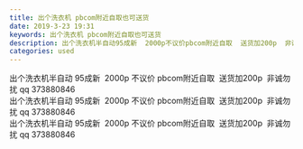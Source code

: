 ```yaml
---
title: 出个洗衣机 pbcom附近自取也可送货
date: 2019-3-23 19:31
keywords: 出个洗衣机 pbcom附近自取也可送货
description: 出个洗衣机半自动95成新  2000p不议价pbcom附近自取  送货加200p  非诚勿扰qq373880846出个洗衣机半自动95成新  2000p不议价pbcom附近自取  送货加200p  非诚勿扰qq373880846出个洗衣机半
categories: used
---
```

<td class="t_f" id="postmessage_3293329">

出个洗衣机半自动 95成新  2000p 不议价 pbcom附近自取  送货加200p  非诚勿扰 qq 373880846 <br/>
出个洗衣机半自动 95成新  2000p 不议价 pbcom附近自取  送货加200p  非诚勿扰 qq 373880846 <br/>
出个洗衣机半自动 95成新  2000p 不议价 pbcom附近自取  送货加200p  非诚勿扰 qq 373880846 <br/>
<br/>
</td>
